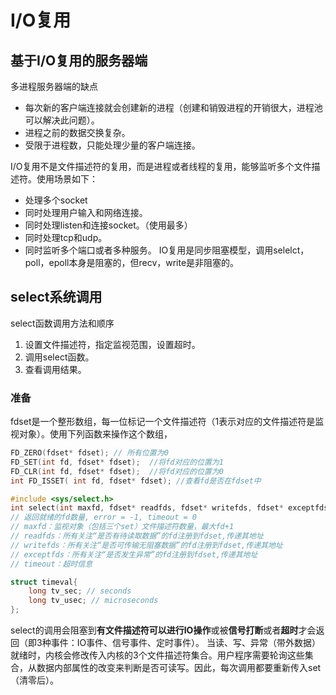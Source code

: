 # I/O复用

## 基于I/O复用的服务器端
多进程服务器端的缺点
- 每次新的客户端连接就会创建新的进程（创建和销毁进程的开销很大，进程池可以解决此问题）。
- 进程之前的数据交换复杂。
- 受限于进程数，只能处理少量的客户端连接。

I/O复用不是文件描述符的复用，而是进程或者线程的复用，能够监听多个文件描述符。使用场景如下：
- 处理多个socket
-  同时处理用户输入和网络连接。
- 同时处理listen和连接socket。（使用最多）
- 同时处理tcp和udp。
- 同时监听多个端口或者多种服务。
IO复用是同步阻塞模型，调用selelct，poll，epoll本身是阻塞的，但recv，write是非阻塞的。

## select系统调用
select函数调用方法和顺序
1. 设置文件描述符，指定监视范围，设置超时。
2. 调用select函数。
3. 查看调用结果。

### 准备
fdset是一个整形数组，每一位标记一个文件描述符（1表示对应的文件描述符是监视对象）。使用下列函数来操作这个数组，
```c
FD_ZERO(fdset* fdset); // 所有位置为0
FD_SET(int fd, fdset* fdset);  //将fd对应的位置为1
FD_CLR(int fd, fdset* fdset);  //将fd对应的位置为0
int FD_ISSET( int fd, fdset* fdset); //查看fd是否在fdset中
```

```c
#include <sys/select.h>
int select(int maxfd, fdset* readfds, fdset* writefds, fdset* exceptfds, struct timeval* timeout);
// 返回就绪的fd数量, error = -1, timeout = 0
// maxfd：监视对象（包括三个set）文件描述符数量，最大fd+1
// readfds：所有关注“是否有待读取数据”的fd注册到fdset,传递其地址
// writefds：所有关注“是否可传输无阻塞数据”的fd注册到fdset,传递其地址
// exceptfds：所有关注“是否发生异常”的fd注册到fdset,传递其地址
// timeout：超时信息

struct timeval{
    long tv_sec; // seconds
    long tv_usec; // microseconds
};

```
select的调用会阻塞到**有文件描述符可以进行IO操作**或被**信号打断**或者**超时**才会返回（即3种事件：IO事件、信号事件、定时事件）。
当读、写、异常（带外数据）就绪时，内核会修改传入内核的3个文件描述符集合。用户程序需要轮询这些集合，从数据内部属性的改变来判断是否可读写。因此，每次调用都要重新传入set（清零后）。